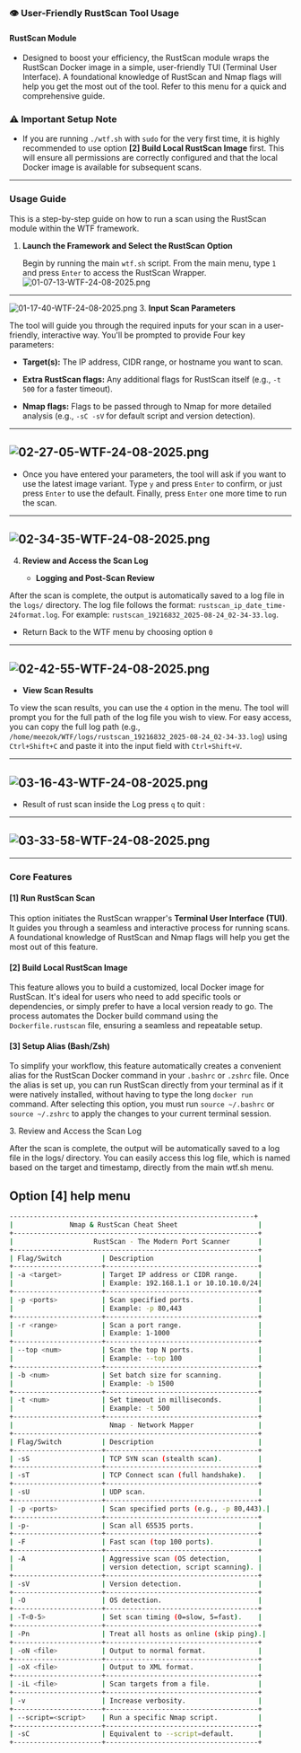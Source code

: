 
### 👁️ User-Friendly RustScan Tool Usage

#### RustScan Module

* Designed to boost your efficiency, the RustScan module wraps the RustScan Docker image in a simple, user-friendly TUI (Terminal User Interface). A foundational knowledge of RustScan and Nmap flags will help you get the most out of the tool. Refer to this menu for a quick and comprehensive guide.

### ⚠️ Important Setup Note

* If you are running `./wtf.sh` with `sudo` for the very first time, it is highly recommended to use option **\[2] Build Local RustScan Image** first. This will ensure all permissions are correctly configured and that the local Docker image is available for subsequent scans.

***

### Usage Guide

This is a step-by-step guide on how to run a scan using the RustScan module within the WTF framework.

1. **Launch the Framework and Select the RustScan Option**

   Begin by running the main `wtf.sh` script. From the main menu, type `1` and press `Enter` to access the RustScan Wrapper.
![01-07-13-WTF-24-08-2025.png](WTF-assets/01-07-13-WTF-24-08-2025.png)
---
![01-17-40-WTF-24-08-2025.png](WTF-assets/01-17-40-WTF-24-08-2025.png)
3. **Input Scan Parameters**

   The tool will guide you through the required inputs for your scan in a user-friendly, interactive way. You'll be prompted to provide Four key parameters:

   * **Target(s):** The IP address, CIDR range, or hostname you want to scan.

   * **Extra RustScan flags:** Any additional flags for RustScan itself (e.g., `-t 500` for a faster timeout).

   * **Nmap flags:** Flags to be passed through to Nmap for more detailed analysis (e.g., `-sC -sV` for default script and version detection).
  ----
  ![02-27-05-WTF-24-08-2025.png](WTF-assets/02-27-05-WTF-24-08-2025.png)
  ----
   * Once you have entered your parameters, the tool will ask if you want to use the latest image variant. Type `y` and press `Enter` to confirm, or just press `Enter` to use the default. Finally, press `Enter` one more time to run the scan.
---
   ![02-34-35-WTF-24-08-2025.png](WTF-assets/02-34-35-WTF-24-08-2025.png)
---
4. **Review and Access the Scan Log**

   * **Logging and Post-Scan Review**

  After the scan is complete, the output is automatically saved to a log file in the `logs/` directory. The log file follows the format: `rustscan_ip_date_time-24format.log`. For example: `rustscan_19216832_2025-08-24_02-34-33.log`.
  * Return Back to the WTF menu by choosing option `0`
---
![02-42-55-WTF-24-08-2025.png](WTF-assets/02-42-55-WTF-24-08-2025.png)
---
  * **View Scan Results**

  To view the scan results, you can use the `4` option in the menu. The tool will prompt you for the full path of the log file you wish to view. For easy access, you can copy the full log path (e.g., `/home/meezok/WTF/logs/rustscan_19216832_2025-08-24_02-34-33.log`) using `Ctrl+Shift+C` and paste it into the input field with `Ctrl+Shift+V`.

---
![03-16-43-WTF-24-08-2025.png](WTF-assets/03-16-43-WTF-24-08-2025.png)
---
* Result of rust scan inside the Log press `q` to quit :
---
![03-33-58-WTF-24-08-2025.png](WTF-assets/03-33-58-WTF-24-08-2025.png)
---
***

### Core Features

#### **\[1] Run RustScan Scan**

This option initiates the RustScan wrapper's **Terminal User Interface (TUI)**. It guides you through a seamless and interactive process for running scans. A foundational knowledge of RustScan and Nmap flags will help you get the most out of this feature.

#### **\[2] Build Local RustScan Image**

This feature allows you to build a customized, local Docker image for RustScan. It's ideal for users who need to add specific tools or dependencies, or simply prefer to have a local version ready to go. The process automates the Docker build command using the `Dockerfile.rustscan` file, ensuring a seamless and repeatable setup.

#### **\[3] Setup Alias (Bash/Zsh)**

To simplify your workflow, this feature automatically creates a convenient alias for the RustScan Docker command in your `.bashrc` or `.zshrc` file. Once the alias is set up, you can run RustScan directly from your terminal as if it were natively installed, without having to type the long `docker run` command. After selecting this option, you must run `source ~/.bashrc` or `source ~/.zshrc` to apply the changes to your current terminal session.



3\. Review and Access the Scan Log

After the scan is complete, the output will be automatically saved to a log file in the logs/ directory. You can easily access this log file, which is named based on the target and timestamp, directly from the main wtf.sh menu.

## **Option [4] help menu** 

```bash
-------------------------------------------------------------+
|              Nmap & RustScan Cheat Sheet                    |
+-------------------------------------------------------------+
|                    RustScan - The Modern Port Scanner       |
+-------------------------------------------------------------+
| Flag/Switch          | Description                          |
+----------------------+--------------------------------------+
| -a <target>          | Target IP address or CIDR range.     |
|                      | Example: 192.168.1.1 or 10.10.10.0/24|
+----------------------+--------------------------------------+
| -p <ports>           | Scan specified ports.                |
|                      | Example: -p 80,443                   |
+----------------------+--------------------------------------+
| -r <range>           | Scan a port range.                   |
|                      | Example: 1-1000                      |
+----------------------+--------------------------------------+
| --top <num>          | Scan the top N ports.                |
|                      | Example: --top 100                   |
+----------------------+--------------------------------------+
| -b <num>             | Set batch size for scanning.         |
|                      | Example: -b 1500                     |
+----------------------+--------------------------------------+
| -t <num>             | Set timeout in milliseconds.         |
|                      | Example: -t 500                      |
+----------------------+--------------------------------------+
|                        Nmap - Network Mapper                |
+-------------------------------------------------------------+
| Flag/Switch          | Description                          |
+----------------------+--------------------------------------+
| -sS                  | TCP SYN scan (stealth scan).         |
+----------------------+--------------------------------------+
| -sT                  | TCP Connect scan (full handshake).   |
+----------------------+--------------------------------------+
| -sU                  | UDP scan.                            |
+----------------------+--------------------------------------+
| -p <ports>           | Scan specified ports (e.g., -p 80,443).|
+----------------------+--------------------------------------+
| -p-                  | Scan all 65535 ports.                |
+----------------------+--------------------------------------+
| -F                   | Fast scan (top 100 ports).           |
+----------------------+--------------------------------------+
| -A                   | Aggressive scan (OS detection,       |
|                      | version detection, script scanning). |
+----------------------+--------------------------------------+
| -sV                  | Version detection.                   |
+----------------------+--------------------------------------+
| -O                   | OS detection.                        |
+----------------------+--------------------------------------+
| -T<0-5>              | Set scan timing (0=slow, 5=fast).    |
+----------------------+--------------------------------------+
| -Pn                  | Treat all hosts as online (skip ping).|
+----------------------+--------------------------------------+
| -oN <file>           | Output to normal format.             |
+----------------------+--------------------------------------+
| -oX <file>           | Output to XML format.                |
+----------------------+--------------------------------------+
| -iL <file>           | Scan targets from a file.            |
+----------------------+--------------------------------------+
| -v                   | Increase verbosity.                  |
+----------------------+--------------------------------------+
| --script=<script>    | Run a specific Nmap script.          |
+----------------------+--------------------------------------+
| -sC                  | Equivalent to --script=default.      |
+----------------------+--------------------------------------+

```
